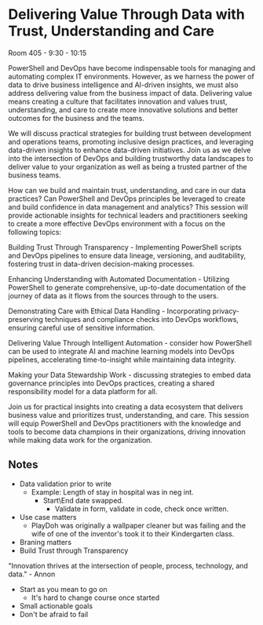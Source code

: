 # Delivering Value Through Data with Trust, Understanding and Care

Room 405 - 9:30 - 10:15

PowerShell and DevOps have become indispensable tools for managing and automating complex IT environments. However, as we harness the power of data to drive business intelligence and AI-driven insights, we must also address delivering value from the business impact of data. Delivering value means creating a culture that facilitates innovation and values trust, understanding, and care to create more innovative solutions and better outcomes for the business and the teams.

We will discuss practical strategies for building trust between development and operations teams, promoting inclusive design practices, and leveraging data-driven insights to enhance data-driven initiatives. Join us as we delve into the intersection of DevOps and building trustworthy data landscapes to deliver value to your organization as well as being a trusted partner of the business teams.

How can we build and maintain trust, understanding, and care in our data practices? Can PowerShell and DevOps principles be leveraged to create and build confidence in data management and analytics? This session will provide actionable insights for technical leaders and practitioners seeking to create a more effective DevOps environment with a focus on the following topics:

Building Trust Through Transparency - Implementing PowerShell scripts and DevOps pipelines to ensure data lineage, versioning, and auditability, fostering trust in data-driven decision-making processes.

Enhancing Understanding with Automated Documentation - Utilizing PowerShell to generate comprehensive, up-to-date documentation of the journey of data as it flows from the sources through to the users.

Demonstrating Care with Ethical Data Handling - Incorporating privacy-preserving techniques and compliance checks into DevOps workflows, ensuring careful use of sensitive information.

Delivering Value Through Intelligent Automation - consider how PowerShell can be used to integrate AI and machine learning models into DevOps pipelines, accelerating time-to-insight while maintaining data integrity.

Making your Data Stewardship Work - discussing strategies to embed data governance principles into DevOps practices, creating a shared responsibility model for a data platform for all.

Join us for practical insights into creating a data ecosystem that delivers business value and prioritizes trust, understanding, and care. This session will equip PowerShell and DevOps practitioners with the knowledge and tools to become data champions in their organizations, driving innovation while making data work for the organization.

## Notes

- Data validation prior to write
  - Example: Length of stay in hospital was in neg int.
    - Start\End date swapped.
      - Validate in form, validate in code, check once written.
- Use case matters
  - PlayDoh was originally a wallpaper cleaner but was failing and the wife of one of the inventor's took it to their Kindergarten class.
- Braning matters
- Build Trust through Transparency

"Innovation thrives at the intersection of people, process, technology, and data." - Annon

- Start as you mean to go on
  - It's hard to change course once started
- Small actionable goals
- Don't be afraid to fail
